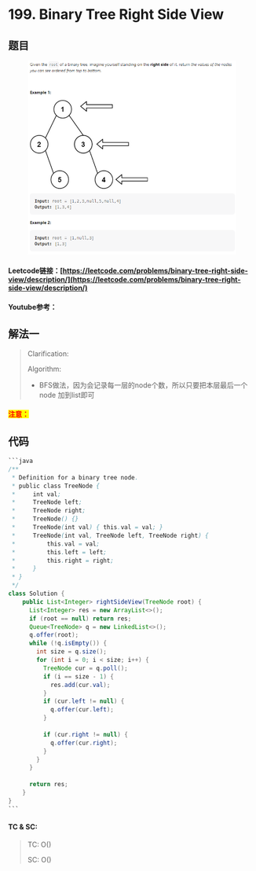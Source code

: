 # 199. Binary Tree Right Side View

## 题目

<figure><img src="../../.gitbook/assets/image (8).png" alt=""><figcaption></figcaption></figure>

#### Leetcode链接：[https://leetcode.com/problems/binary-tree-right-side-view/description/](https://leetcode.com/problems/binary-tree-right-side-view/description/)

#### Youtube参考：

## 解法一

> Clarification:&#x20;
>
> Algorithm:&#x20;
>
> * BFS做法，因为会记录每一层的node个数，所以只要把本层最后一个node 加到list即可

#### <mark style="color:red;">注意：</mark>

## 代码

````java
```java
/**
 * Definition for a binary tree node.
 * public class TreeNode {
 *     int val;
 *     TreeNode left;
 *     TreeNode right;
 *     TreeNode() {}
 *     TreeNode(int val) { this.val = val; }
 *     TreeNode(int val, TreeNode left, TreeNode right) {
 *         this.val = val;
 *         this.left = left;
 *         this.right = right;
 *     }
 * }
 */
class Solution {
    public List<Integer> rightSideView(TreeNode root) {
      List<Integer> res = new ArrayList<>();
      if (root == null) return res;
      Queue<TreeNode> q = new LinkedList<>();
      q.offer(root);
      while (!q.isEmpty()) {
        int size = q.size();
        for (int i = 0; i < size; i++) {
          TreeNode cur = q.poll();
          if (i == size - 1) {
            res.add(cur.val);
          }
          if (cur.left != null) {
            q.offer(cur.left);
          }

          if (cur.right != null) {
            q.offer(cur.right);
          }
        }
      }

      return res;
    }
}
```
````

#### TC & SC:&#x20;

> TC: O()
>
> SC: O()
